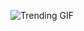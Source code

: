 ![Trending GIF](https://media2.giphy.com/media/v1.Y2lkPThiYjIxNzcyNjc1YjJxZGRjdmJzb3BpcW1vMWg0czV5dm90eWZzemdzOHF5OWJxeCZlcD12MV9naWZzX3NlYXJjaCZjdD1n/wQAbcl6iDnawokpLj9/giphy.gif)
